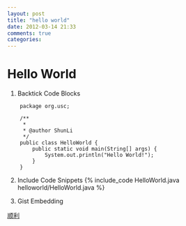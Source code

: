 ```yaml
---
layout: post
title: "hello world"
date: 2012-03-14 21:33
comments: true
categories: 
---
```


# Hello World

1. Backtick Code Blocks

~~~ lang:java HelloWorld.java
	package org.usc;

	/**
	 *
	 * @author ShunLi
	 */
	public class HelloWorld {
		public static void main(String[] args) {
			System.out.println("Hello World!");
		}
	}
~~~

2. Include Code Snippets
{% include_code HelloWorld.java helloworld/HelloWorld.java %}

3. Gist Embedding



[顺利](http://blogjava.net/lishunli)
